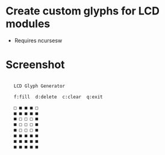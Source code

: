 Create custom glyphs for LCD modules
====================================

- Requires ncursesw

Screenshot
==========

```bash

   LCD Glyph Generator

   f:fill  d:delete  c:clear  q:exit

   □ ■ ■ ■ □
   ■ ■ ■ ■ ■
   ■ □ □ □ ■
   ■ □ □ □ ■
   ■ □ □ □ ■
   ■ ■ ■ ■ ■
   ■ ■ ■ ■ ■
   ■ ■ ■ ■ ■
```
